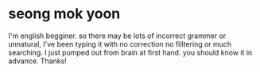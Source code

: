 # seong mok yoon
I'm english begginer. so there may be lots of incorrect grammer or unnatural, I've been typing it with no correction no filltering  or much searching. I just pumped out from brain at first hand. you should know it in advance. Thanks!

